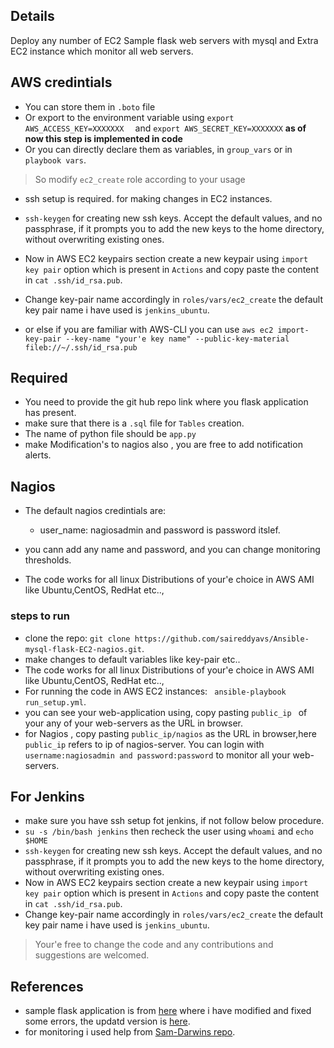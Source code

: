 
## Details

Deploy any number of EC2 Sample flask web servers with  mysql  and Extra EC2 instance which monitor all web servers.

## AWS credintials

* You can store them in ```.boto``` file
* Or export to the environment variable using ```export AWS_ACCESS_KEY=XXXXXXX  ``` and ```export AWS_SECRET_KEY=XXXXXXX``` **as of now this step is implemented in code** 
* Or you can directly declare them as variables, in ```group_vars``` or in ```playbook vars```.

> So modify    ```ec2_create``` role according to your usage

* ssh setup is required. for making changes in EC2 instances.

* ```ssh-keygen```  for creating new ssh keys. Accept the default values, and no passphrase, if it prompts you to add the new keys to the home directory, without overwriting existing ones.
* Now in AWS EC2 keypairs section create a new keypair using ```import key pair``` option which is present in ```Actions``` and copy paste the content in ```cat .ssh/id_rsa.pub```.
* Change key-pair name accordingly in ```roles/vars/ec2_create``` the default key pair name i have used is ```jenkins_ubuntu```.
* or else if you are familiar with AWS-CLI you can use ```aws ec2 import-key-pair --key-name "your'e key name" --public-key-material fileb://~/.ssh/id_rsa.pub```

## Required

* You need to provide the git hub repo link where you flask application has present.
* make sure that there is a ```.sql``` file for ```Tables``` creation.
* The name of python file should be ```app.py```
* make Modification's to nagios also , you are free to add notification alerts.

## Nagios
* The default nagios credintials are:
    * user_name: nagiosadmin and password is password itslef.
* you cann add any name and password, and you can change monitoring thresholds.

* The code works for all linux Distributions of your'e choice in AWS AMI like Ubuntu,CentOS, RedHat etc..,

### steps to run
* clone the repo:  ```git clone https://github.com/saireddyavs/Ansible-mysql-flask-EC2-nagios.git```.
* make changes to default variables like key-pair etc..
* The code works for all linux Distributions of your'e choice in AWS AMI like Ubuntu,CentOS, RedHat etc..,
* For running the code in AWS EC2 instances: ``` ansible-playbook run_setup.yml```.
* you can see your web-application using, copy pasting ```public_ip ``` of your any of your web-servers as the URL in browser.
* for Nagios , copy pasting ```public_ip/nagios``` as the URL in browser,here   ```public_ip``` refers to ip of nagios-server.
 You can login  with ```username:nagiosadmin and password:password```  to monitor all your web-servers.



## For Jenkins
* make sure you have ssh setup fot jenkins, if not follow below procedure.
* ```su -s /bin/bash jenkins``` then recheck the user using ```whoami```  and ```echo $HOME```
* ```ssh-keygen``` for creating new ssh keys. Accept the default values, and no passphrase, if it prompts you to add the new keys to the home directory, without overwriting existing ones.
* Now in AWS EC2 keypairs section create a new keypair using ```import key pair``` option which is present in ```Actions``` and copy paste the content in ```cat .ssh/id_rsa.pub```.
* Change key-pair name accordingly in ```roles/vars/ec2_create``` the default key pair name i have used is ```jenkins_ubuntu```.





> Your'e free to change the code and any contributions and suggestions are welcomed.

## References

* sample flask application is from [here](https://github.com/EswarGitHub/GymManagementSystem) where i have modified and fixed some errors, the updatd version is [here](https://github.com/saireddyavs/Gym-appication).
* for monitoring i used help from [Sam-Darwins repo](https://github.com/sdarwin/Ansible-Nagios). 
